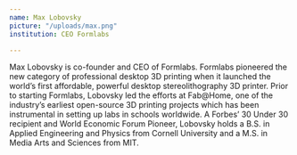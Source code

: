 ```yaml
---
name: Max Lobovsky
picture: "/uploads/max.png"
institution: CEO Formlabs

---
```


Max Lobovsky is co-founder and CEO of Formlabs. Formlabs pioneered the new category of professional desktop 3D printing when it launched the world’s first affordable, powerful desktop stereolithography 3D printer. Prior to starting Formlabs, Lobovsky led the efforts at Fab@Home, one of the industry’s earliest open-source 3D printing projects which has been instrumental in setting up labs in schools worldwide. A Forbes’ 30 Under 30 recipient and World Economic Forum Pioneer, Lobovsky holds a B.S. in Applied Engineering and Physics from Cornell University and a M.S. in Media Arts and Sciences from MIT.
